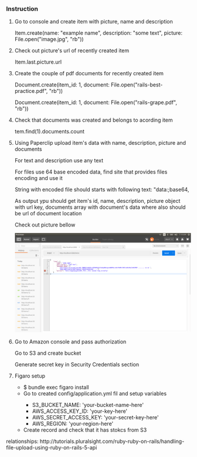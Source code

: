 <h3>Instruction</h3>
<ol>
    <li>
        <p>Go to console and create item with picture, name and description</p>
        <p>Item.create(name: "example name", description: "some text", picture: File.open("image.jpg", "rb"))</p>    
    </li>
    <li>
        <p>Check out picture's url of recently created item</p>
        <p>Item.last.picture.url</p>
    </li>
    <li>
        <p>Create the couple of pdf documents for recently created item</p>
        <p>Document.create(item_id: 1, document: File.open("rails-best-practice.pdf", "rb"))</p>
        <p>Document.create(item_id: 1, document: File.open("rails-grape.pdf", "rb"))</p>
    </li>
    <li>
        <p>Check that documents was created and belongs to acording item</p>
        <p>tem.find(1).documents.count</p>
    </li>
    <li>
        <p>Using Paperclip upload item's data with name, description, picture and documents</p>
        <p>For text and description use any text</p>
        <p>For files use 64 base encoded data, find site that provides files encoding and use it</p>
        <p>String with encoded file should starts with following text: "data:<type>;base64,<encoded file></p>
        <p>As output ypu should get item's id, name, description, picture object with url key, documents array with document's data where also should be url of document location</p>
        <p>Check out picture bellow</p>
        <img src="https://raw.githubusercontent.com/AlexPurhalo/Rails-fileupload/master/tutorial/example.png"/>
    </li>
    <li>
        <p>Go to Amazon console and pass authorization</p>
        <p>Go to S3 and create bucket</p>
        <p>Generate secret key in Security Credentials section</p>
    </li>
    <li><p>Figaro setup</p>
        <ul>
            <li>$ bundle exec figaro install</li>
            <li>Go to created config/application.yml fil and setup variables</li>
            <ul>
                <li>S3_BUCKET_NAME: 'your-bucket-name-here'</li>
                <li>AWS_ACCESS_KEY_ID: 'your-key-here'</li>
                <li>AWS_SECRET_ACCESS_KEY: 'your-secret-key-here'</li>
                <li>AWS_REGION: 'your-region-here'</li>
            </ul>
            <li>Create record and check that it has stokcs from S3</li>        
        </ul>
    </li>
</ol>
<p>relationships: http://tutorials.pluralsight.com/ruby-ruby-on-rails/handling-file-upload-using-ruby-on-rails-5-api</p>